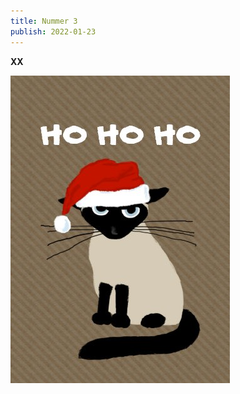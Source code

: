 ```yaml
---
title: Nummer 3
publish: 2022-01-23
---
```

**XX**



![Misse](public/content/media/julkatt.jpg "Misse")